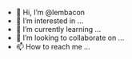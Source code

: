 - 👋 Hi, I’m @lembacon
- 👀 I’m interested in ...
- 🌱 I’m currently learning ...
- 💞️ I’m looking to collaborate on ...
- 📫 How to reach me ...

<!---
lembacon/lembacon is a ✨ special ✨ repository because its `README.md` (this file) appears on your GitHub profile.
You can click the Preview link to take a look at your changes.
--->
